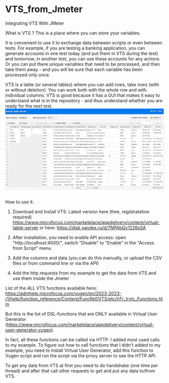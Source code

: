 # VTS_from_Jmeter
Integrating VTS With JMeter

What is VTS ?
This is a place where you can store your variables.

It is convenient to use it to exchange data between scripts or even between tests. For example, if you are testing a banking application, you can generate accounts in one test today (and put them in VTS during the test) and tomorrow, in another test, you can use these accounts for any actions.
Or you can put there unique variables that need to be processed, and then take them away - and you will be sure that each variable has been processed only once.

VTS is a table (or several tables) where you can add rows, take rows (with or without deletion). You can work both with the whole row and with individual columns.
VTS is good because it has a GUI that makes it easy to understand what is in the repository - and thus understand whether you are ready for the next test.
![VTS](./screenshot.png "VTS")


How to use it:
1) Download and Install VTS:
Latest version here (free, registratation required)
https://www.microfocus.com/marketplace/appdelivery/content/virtual-table-server
or here:
https://disk.yandex.ru/d/7NPAbQv1226sSA

2) After installation, you need to enable API access:
open "http://localhost:4000/", switch "Disable" to "Enable" in the "Access from Script" menu.

3) Add the columns and data (you can do this manually, or upload the CSV files or from command line or via the API)

4) Add the http requests from my example to get the data from VTS and use them inside the Jmeter

List of the ALL VTS functions available here:
https://admhelp.microfocus.com/vugen/en/2023-2023-r1/help/function_reference/Content/FuncRef/VTS/etc/lrFr_lrvtc_Functions.htm

But this is the list of DSL-functions that are ONLY available in Virtual User Generator 
(https://www.microfocus.com/marketplace/appdelivery/content/virtual-user-generator-vugen).

In fact, all these functions can be called via HTTP. I added most used calls to my example.
To figure out how to call functions that I didn't added to my example, you need to install Virtual User Generator, add this function to Vugen script and run the script via the proxy server to see the HTTP API.

To get any data from VTS at first you need to do handshake (one time per thread) and after that call other requests to get and put any data to/from VTS. 
